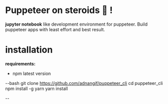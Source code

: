 # Puppeteer on steroids :muscle: !

**jupyter notebook** like development environment for puppeteer. Build puppeteer apps with least effort and best result.


# installation

**requirements:**
* npm latest version

--bash 
git clone https://github.com/adnangif/puppeteer_cli
cd puppeteer_cli
npm install -g yarn
yarn install

--